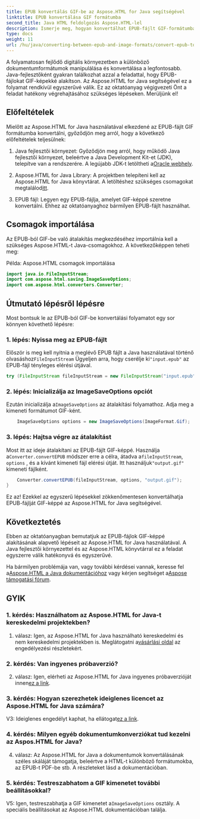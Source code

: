 ```yaml
---
title: EPUB konvertálás GIF-be az Aspose.HTML for Java segítségével
linktitle: EPUB konvertálása GIF formátumba
second_title: Java HTML feldolgozás Aspose.HTML-lel
description: Ismerje meg, hogyan konvertálhat EPUB-fájlt GIF-formátumba az Aspose.HTML for Java használatával. Egyszerű, hatékony és megbízható.
type: docs
weight: 11
url: /hu/java/converting-between-epub-and-image-formats/convert-epub-to-gif/
---
```

A folyamatosan fejlődő digitális környezetben a különböző dokumentumformátumok manipulálása és konvertálása a legfontosabb. Java-fejlesztőként gyakran találkozhat azzal a feladattal, hogy EPUB-fájlokat GIF-képekké alakítson. Az Aspose.HTML for Java segítségével ez a folyamat rendkívül egyszerűvé válik. Ez az oktatóanyag végigvezeti Önt a feladat hatékony végrehajtásához szükséges lépéseken. Merüljünk el!

## Előfeltételek

Mielőtt az Aspose.HTML for Java használatával elkezdené az EPUB-fájlt GIF formátumba konvertálni, győződjön meg arról, hogy a következő előfeltételek teljesülnek:

1. Java fejlesztői környezet:
    Győződjön meg arról, hogy működő Java fejlesztői környezet, beleértve a Java Development Kit-et (JDK), telepítve van a rendszerére. A legújabb JDK-t letöltheti a[Oracle webhely](https://www.oracle.com/java/technologies/javase-downloads.html).

2. Aspose.HTML for Java Library:
    A projektben telepíteni kell az Aspose.HTML for Java könyvtárat. A letöltéshez szükséges csomagokat megtalálod[itt](https://releases.aspose.com/html/java/).

3. EPUB fájl:
   Legyen egy EPUB-fájlja, amelyet GIF-képpé szeretne konvertálni. Ehhez az oktatóanyaghoz bármilyen EPUB-fájlt használhat.

## Csomagok importálása

Az EPUB-ból GIF-be való átalakítás megkezdéséhez importálnia kell a szükséges Aspose.HTML-t Java-csomagokhoz. A következőképpen teheti meg:

Példa: Aspose.HTML csomagok importálása
```java
import java.io.FileInputStream;
import com.aspose.html.saving.ImageSaveOptions;
import com.aspose.html.converters.Converter;
```

## Útmutató lépésről lépésre

Most bontsuk le az EPUB-ból GIF-be konvertálási folyamatot egy sor könnyen követhető lépésre:

### 1. lépés: Nyissa meg az EPUB-fájlt

 Először is meg kell nyitnia a meglévő EPUB fájlt a Java használatával történő olvasáshoz`FileInputStream` Ügyeljen arra, hogy cserélje ki`"input.epub"` az EPUB-fájl tényleges elérési útjával.

```java
try (FileInputStream fileInputStream = new FileInputStream("input.epub")) {
```

### 2. lépés: Inicializálja az ImageSaveOptions opciót

 Ezután inicializálja a`ImageSaveOptions` az átalakítási folyamathoz. Adja meg a kimeneti formátumot GIF-ként.

```java
    ImageSaveOptions options = new ImageSaveOptions(ImageFormat.Gif);
```

### 3. lépés: Hajtsa végre az átalakítást

 Most itt az ideje átalakítani az EPUB-fájlt GIF-képpé. Használja a`Converter.convertEPUB` módszer erre a célra, átadva a`fileInputStream`, `options` , és a kívánt kimeneti fájl elérési útját. Itt használjuk`"output.gif"` kimeneti fájlként.

```java
    Converter.convertEPUB(fileInputStream, options, "output.gif");
}
```

Ez az! Ezekkel az egyszerű lépésekkel zökkenőmentesen konvertálhatja EPUB-fájlját GIF-képpé az Aspose.HTML for Java segítségével.

## Következtetés

Ebben az oktatóanyagban bemutatjuk az EPUB-fájlok GIF-képpé alakításának alapvető lépéseit az Aspose.HTML for Java használatával. A Java fejlesztői környezettel és az Aspose.HTML könyvtárral ez a feladat egyszerre válik hatékonyvá és egyszerűvé.

 Ha bármilyen problémája van, vagy további kérdései vannak, keresse fel a[Aspose.HTML a Java dokumentációhoz](https://reference.aspose.com/html/java/) vagy kérjen segítséget a[Aspose támogatási fórum](https://forum.aspose.com/).

## GYIK

### 1. kérdés: Használhatom az Aspose.HTML for Java-t kereskedelmi projektekben?

1. válasz: Igen, az Aspose.HTML for Java használható kereskedelmi és nem kereskedelmi projektekben is. Meglátogatni a[vásárlási oldal](https://purchase.aspose.com/buy) az engedélyezési részletekért.

### 2. kérdés: Van ingyenes próbaverzió?

 2. válasz: Igen, elérheti az Aspose.HTML for Java ingyenes próbaverzióját innen[ez a link](https://releases.aspose.com/).

### 3. kérdés: Hogyan szerezhetek ideiglenes licencet az Aspose.HTML for Java számára?

 V3: Ideiglenes engedélyt kaphat, ha ellátogat[ez a link](https://purchase.aspose.com/temporary-license/).

### 4. kérdés: Milyen egyéb dokumentumkonverziókat tud kezelni az Aspos.HTML for Java?

4. válasz: Az Aspose.HTML for Java a dokumentumok konvertálásának széles skáláját támogatja, beleértve a HTML-t különböző formátumokba, az EPUB-t PDF-be stb. A részleteket lásd a dokumentációban.

### 5. kérdés: Testreszabhatom a GIF kimenetet további beállításokkal?

 V5: Igen, testreszabhatja a GIF kimenetet a`ImageSaveOptions` osztály. A speciális beállításokat az Aspose.HTML dokumentációban találja.